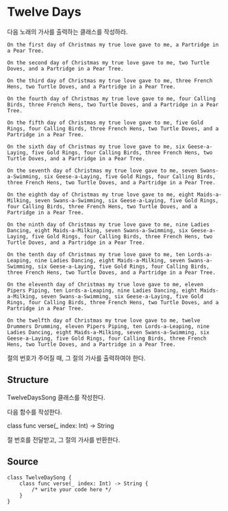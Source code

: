 # Twelve Days

다음 노래의 가사를 출력하는 클래스를 작성하라.

    On the first day of Christmas my true love gave to me, a Partridge in a Pear Tree.

    On the second day of Christmas my true love gave to me, two Turtle Doves, and a Partridge in a Pear Tree.

    On the third day of Christmas my true love gave to me, three French Hens, two Turtle Doves, and a Partridge in a Pear Tree.

    On the fourth day of Christmas my true love gave to me, four Calling Birds, three French Hens, two Turtle Doves, and a Partridge in a Pear Tree.

    On the fifth day of Christmas my true love gave to me, five Gold Rings, four Calling Birds, three French Hens, two Turtle Doves, and a Partridge in a Pear Tree.

    On the sixth day of Christmas my true love gave to me, six Geese-a-Laying, five Gold Rings, four Calling Birds, three French Hens, two Turtle Doves, and a Partridge in a Pear Tree.

    On the seventh day of Christmas my true love gave to me, seven Swans-a-Swimming, six Geese-a-Laying, five Gold Rings, four Calling Birds, three French Hens, two Turtle Doves, and a Partridge in a Pear Tree.

    On the eighth day of Christmas my true love gave to me, eight Maids-a-Milking, seven Swans-a-Swimming, six Geese-a-Laying, five Gold Rings, four Calling Birds, three French Hens, two Turtle Doves, and a Partridge in a Pear Tree.

    On the ninth day of Christmas my true love gave to me, nine Ladies Dancing, eight Maids-a-Milking, seven Swans-a-Swimming, six Geese-a-Laying, five Gold Rings, four Calling Birds, three French Hens, two Turtle Doves, and a Partridge in a Pear Tree.

    On the tenth day of Christmas my true love gave to me, ten Lords-a-Leaping, nine Ladies Dancing, eight Maids-a-Milking, seven Swans-a-Swimming, six Geese-a-Laying, five Gold Rings, four Calling Birds, three French Hens, two Turtle Doves, and a Partridge in a Pear Tree.

    On the eleventh day of Christmas my true love gave to me, eleven Pipers Piping, ten Lords-a-Leaping, nine Ladies Dancing, eight Maids-a-Milking, seven Swans-a-Swimming, six Geese-a-Laying, five Gold Rings, four Calling Birds, three French Hens, two Turtle Doves, and a Partridge in a Pear Tree.

    On the twelfth day of Christmas my true love gave to me, twelve Drummers Drumming, eleven Pipers Piping, ten Lords-a-Leaping, nine Ladies Dancing, eight Maids-a-Milking, seven Swans-a-Swimming, six Geese-a-Laying, five Gold Rings, four Calling Birds, three French Hens, two Turtle Doves, and a Partridge in a Pear Tree.

절의 번호가 주어질 때, 그 절의 가사를 출력하여야 한다.

## Structure

TwelveDaysSong 클래스를 작성한다. 

다음 함수를 작성한다.

class func verse(_ index: Int) -> String

절 번호를 전달받고, 그 절의 가사를 반환한다.

## Source

    class TwelveDaySong {
        class func verse(_ index: Int) -> String {
            /* write your code here */
        }
    }
